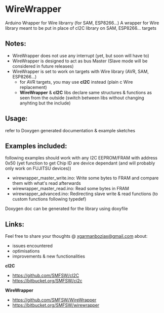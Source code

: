 # WireWrapper
Arduino Wrapper for Wire librarry (for SAM, ESP8266...)
A wrapper for Wire library meant to be put in place of cI2C library on SAM, ESP8266... targets

## Notes:
* WireWrapper does not use any interrupt (yet, but soon will have to)
* WireWrapper is designed to act as bus Master (Slave mode will be considered in future releases)
* WireWrapper is set to work on targets with Wire library (AVR, SAM, ESP8266...)
  * for AVR targets, you may use **cI2C** instead (plain c Wire replacement)
  * **WireWrapper** & **cI2C** libs declare same structures & functions as seen from the outside
    (switch between libs without changing anyhting but the include)

## Usage: 
refer to Doxygen generated documentation & example sketches

## Examples included:
following examples should work with any I2C EEPROM/FRAM with address 0x50
(yet function to get Chip ID are device dependant (and will probably only work on FUJITSU devices))
* wirewrapper_master_write.ino: Write some bytes to FRAM and compare them with what's read afterwards
* wirewrapper_master_read.ino: Read some bytes in FRAM
* wirewrapper_advanced.ino: Redirecting slave write & read functions (to custom functions following typedef)

Doxygen doc can be generated for the library using doxyfile

## Links:

Feel free to share your thoughts @ xgarmanboziax@gmail.com about:
* issues encountered
* optimisations
* improvements & new functionalities

**cI2C**
- https://github.com/SMFSW/cI2C
- https://bitbucket.org/SMFSW/ci2c

**WireWrapper**
- https://github.com/SMFSW/WireWrapper
- https://bitbucket.org/SMFSW/wirewrapper
